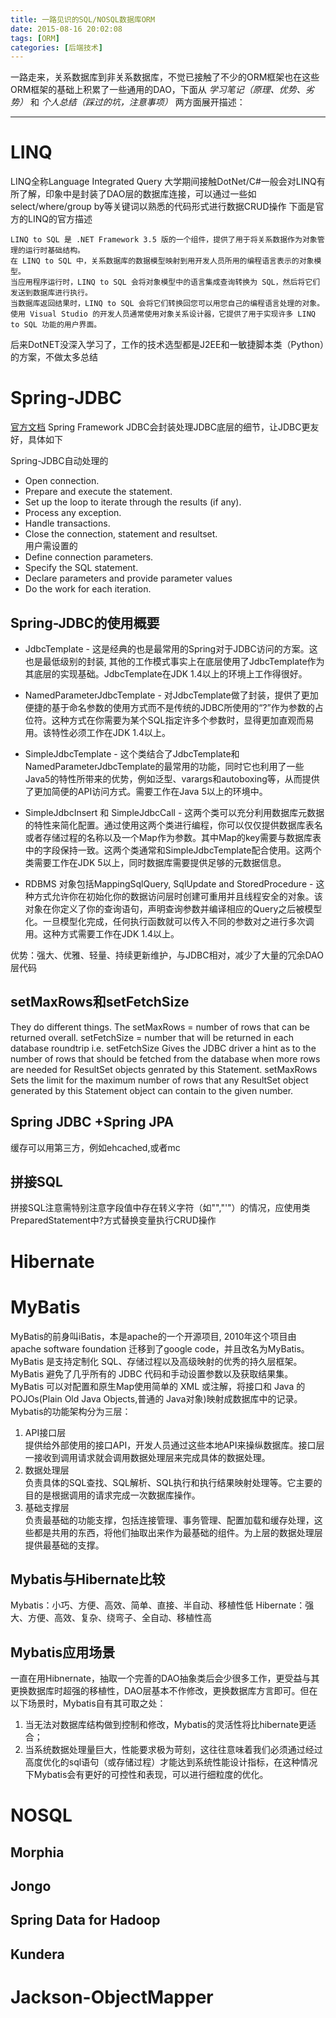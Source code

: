 ```yaml
---
title: 一路见识的SQL/NOSQL数据库ORM
date: 2015-08-16 20:02:08
tags: [ORM]
categories: [后端技术]
---
```



一路走来，关系数据库到非关系数据库，不觉已接触了不少的ORM框架也在这些ORM框架的基础上积累了一些通用的DAO，下面从 *学习笔记（原理、优势、劣势）* 和 *个人总结（踩过的坑，注意事项）* 两方面展开描述：

- - -
<!-- more -->

# LINQ
LINQ全称Language Integrated Query
大学期间接触DotNet/C#一般会对LINQ有所了解，印象中是封装了DAO层的数据库连接，可以通过一些如select/where/group by等关键词以熟悉的代码形式进行数据CRUD操作
下面是官方的LINQ的官方描述

```
LINQ to SQL 是 .NET Framework 3.5 版的一个组件，提供了用于将关系数据作为对象管理的运行时基础结构。
在 LINQ to SQL 中，关系数据库的数据模型映射到用开发人员所用的编程语言表示的对象模型。
当应用程序运行时，LINQ to SQL 会将对象模型中的语言集成查询转换为 SQL，然后将它们发送到数据库进行执行。
当数据库返回结果时，LINQ to SQL 会将它们转换回您可以用您自己的编程语言处理的对象。
使用 Visual Studio 的开发人员通常使用对象关系设计器，它提供了用于实现许多 LINQ to SQL 功能的用户界面。
```
后来DotNET没深入学习了，工作的技术选型都是J2EE和一敏捷脚本类（Python）的方案，不做太多总结

# Spring-JDBC
[官方文档](http://docs.spring.io/spring/docs/current/spring-framework-reference/html/jdbc.html)
Spring Framework JDBC会封装处理JDBC底层的细节，让JDBC更友好，具体如下

Spring-JDBC自动处理的
* Open  connection.
* Prepare and execute the statement.
* Set up the loop to iterate through the results (if any).
* Process any exception.
* Handle transactions.
* Close the connection, statement and resultset.   
用户需设置的
* Define connection parameters.
* Specify the SQL statement.
* Declare parameters and provide parameter values
* Do the work for each iteration.

## Spring-JDBC的使用概要

* JdbcTemplate - 这是经典的也是最常用的Spring对于JDBC访问的方案。这也是最低级别的封装, 其他的工作模式事实上在底层使用了JdbcTemplate作为其底层的实现基础。JdbcTemplate在JDK 1.4以上的环境上工作得很好。

* NamedParameterJdbcTemplate - 对JdbcTemplate做了封装，提供了更加便捷的基于命名参数的使用方式而不是传统的JDBC所使用的“?”作为参数的占位符。这种方式在你需要为某个SQL指定许多个参数时，显得更加直观而易用。该特性必须工作在JDK 1.4以上。

* SimpleJdbcTemplate - 这个类结合了JdbcTemplate和NamedParameterJdbcTemplate的最常用的功能，同时它也利用了一些Java5的特性所带来的优势，例如泛型、varargs和autoboxing等，从而提供了更加简便的API访问方式。需要工作在Java 5以上的环境中。

* SimpleJdbcInsert 和 SimpleJdbcCall - 这两个类可以充分利用数据库元数据的特性来简化配置。通过使用这两个类进行编程，你可以仅仅提供数据库表名或者存储过程的名称以及一个Map作为参数。其中Map的key需要与数据库表中的字段保持一致。这两个类通常和SimpleJdbcTemplate配合使用。这两个类需要工作在JDK 5以上，同时数据库需要提供足够的元数据信息。

* RDBMS 对象包括MappingSqlQuery, SqlUpdate and StoredProcedure - 这种方式允许你在初始化你的数据访问层时创建可重用并且线程安全的对象。该对象在你定义了你的查询语句，声明查询参数并编译相应的Query之后被模型化。一旦模型化完成，任何执行函数就可以传入不同的参数对之进行多次调用。这种方式需要工作在JDK 1.4以上。

优势：强大、优雅、轻量、持续更新维护，与JDBC相对，减少了大量的冗余DAO层代码

## setMaxRows和setFetchSize
They do different things.
The setMaxRows = number of rows that can be returned overall.
setFetchSize = number that will be returned in each database roundtrip i.e.
setFetchSize Gives the JDBC driver a hint as to the number of rows that should be fetched from the database when more rows are needed for ResultSet objects genrated by this Statement.
setMaxRows Sets the limit for the maximum number of rows that any ResultSet object generated by this Statement object can contain to the given number.

## Spring JDBC +Spring JPA
缓存可以用第三方，例如ehcached,或者mc


## 拼接SQL
拼接SQL注意需特别注意字段值中存在转义字符（如"\","'"）的情况，应使用类PreparedStatement中?方式替换变量执行CRUD操作

# Hibernate


# MyBatis
MyBatis的前身叫iBatis，本是apache的一个开源项目, 2010年这个项目由apache software foundation 迁移到了google code，并且改名为MyBatis。  
MyBatis 是支持定制化 SQL、存储过程以及高级映射的优秀的持久层框架。MyBatis 避免了几乎所有的 JDBC 代码和手动设置参数以及获取结果集。MyBatis 可以对配置和原生Map使用简单的 XML 或注解，将接口和 Java 的 POJOs(Plain Old Java Objects,普通的 Java对象)映射成数据库中的记录。
Mybatis的功能架构分为三层：
1. API接口层  
提供给外部使用的接口API，开发人员通过这些本地API来操纵数据库。接口层一接收到调用请求就会调用数据处理层来完成具体的数据处理。
2. 数据处理层  
负责具体的SQL查找、SQL解析、SQL执行和执行结果映射处理等。它主要的目的是根据调用的请求完成一次数据库操作。
3. 基础支撑层  
负责最基础的功能支撑，包括连接管理、事务管理、配置加载和缓存处理，这些都是共用的东西，将他们抽取出来作为最基础的组件。为上层的数据处理层提供最基础的支撑。

## Mybatis与Hibernate比较
Mybatis：小巧、方便、高效、简单、直接、半自动、移植性低
Hibernate：强大、方便、高效、复杂、绕弯子、全自动、移植性高

## Mybatis应用场景
一直在用Hibnernate，抽取一个完善的DAO抽象类后会少很多工作，更受益与其更换数据库时超强的移植性，DAO层基本不作修改，更换数据库方言即可。但在以下场景时，Mybatis自有其可取之处：
1. 当无法对数据库结构做到控制和修改，Mybatis的灵活性将比hibernate更适合；
2. 当系统数据处理量巨大，性能要求极为苛刻，这往往意味着我们必须通过经过高度优化的sql语句（或存储过程）才能达到系统性能设计指标，在这种情况下Mybatis会有更好的可控性和表现，可以进行细粒度的优化。

# NOSQL

## Morphia

## Jongo

## Spring Data for Hadoop

## Kundera

# Jackson-ObjectMapper
